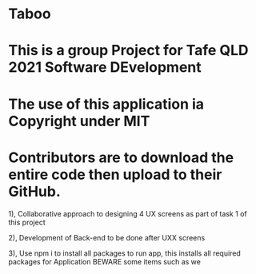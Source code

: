 # Taboo

# This is a group Project for Tafe QLD 2021 Software DEvelopment
# The use of this application ia Copyright under MIT
# Contributors are to download the entire code then upload to their GitHub.

1), Collaborative approach to designing 4 UX screens as part of task 1 of this project 

2), Development of Back-end to be done after UXX screens

3), Use npm i to install all packages to run app, this installs all required packages for Application
BEWARE some items such as we
